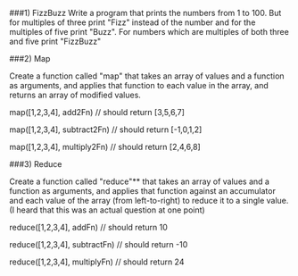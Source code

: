 ###1) FizzBuzz
Write a program that prints the numbers from 1 to 100. But for multiples of three print "Fizz" instead of the number and for the multiples of five print "Buzz". For numbers which are multiples of both three and five print "FizzBuzz"

###2) Map

Create a function called "map" that takes an array of values and a function as arguments,  and applies that function to each value in the array, and returns an array of modified values.

map([1,2,3,4], add2Fn) // should return [3,5,6,7]

map([1,2,3,4], subtract2Fn) // should return [-1,0,1,2]

map([1,2,3,4], multiply2Fn) // should return [2,4,6,8]

###3) Reduce

Create a function called "reduce"** that takes an array of values and a function as arguments,  and applies that function against an accumulator and each value of the array (from left-to-right) to reduce it to a single value. (I heard that this was an actual question at one point)

reduce([1,2,3,4], addFn) // should return 10

reduce([1,2,3,4], subtractFn) // should return -10

reduce([1,2,3,4], multiplyFn) // should return 24
